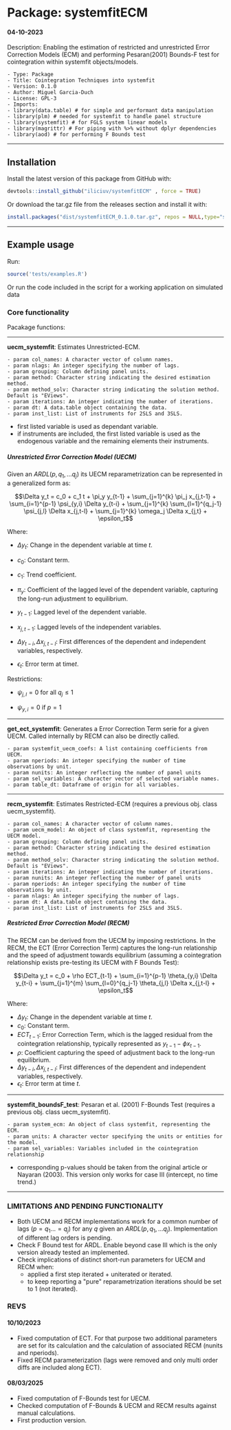 # Package: systemfitECM

#### 04-10-2023

Description: Enabling the estimation of restricted and unrestricted Error Correction Models (ECM) and performing Pesaran(2001) Bounds-F test for cointegration within systemfit objects/models.

    - Type: Package
    - Title: Cointegration Techniques into systemfit
    - Version: 0.1.0
    - Author: Miguel Garcia-Duch
    - License: GPL-3
    - Imports:
    - library(data.table) # for simple and performant data manipulation
    - library(plm) # needed for systemfit to handle panel structure
    - library(systemfit) # for FGLS system linear models
    - library(magrittr) # For piping with %>% without dplyr dependencies
    - library(aod) # for performing F Bounds test

-----------------------------------------------

## Installation

Install the latest version of this package from GitHub with:

``` r
devtools::install_github("iliciuv/systemfitECM" , force = TRUE)
```

Or download the tar.gz file from the releases section and install it with:

```r
install.packages("dist/systemfitECM_0.1.0.tar.gz", repos = NULL,type="source") 
```

-----------------------------------------------

## Example usage

Run:

``` r
source('tests/examples.R')
```

Or run the code included in the script for a working application on simulated data

### Core functionality

Pacakage functions:

--------------

**uecm_systemfit**: Estimates Unrestricted-ECM.

    - param col_names: A character vector of column names.
    - param nlags: An integer specifying the number of lags.
    - param grouping: Column defining panel units.
    - param method: Character string indicating the desired estimation method.
    - param method_solv: Character string indicating the solution method. Default is "EViews".
    - param iterations: An integer indicating the number of iterations.
    - param dt: A data.table object containing the data.
    - param inst_list: List of instruments for 2SLS and 3SLS.

- first listed variable is used as dependant variable.
- if instruments are included, the first listed variable is used as the endogenous variable and the remaining elements their instruments.

##### Unrestricted Error Correction Model (UECM)

Given an $ARDL(p,q_1,...q_j)$ its UECM reparametrization can be represented in a  generalized form as:

$$\Delta y_t = c_0 + c_1 t + \pi_y y_{t-1} + \sum_{j=1}^{k} \pi_j x_{j,t-1} + \sum_{i=1}^{p-1} \psi_{y,i} \Delta y_{t-i} + \sum_{j=1}^{k} \sum_{l=1}^{q_j-1} \psi_{j,l} \Delta x_{j,t-l} + \sum_{j=1}^{k} \omega_j \Delta x_{j,t} + \epsilon_t$$

Where:

- $\Delta y_t$: Change in the dependent variable at time $t$.

- $c_0$: Constant term.

- $c_1$: Trend coefficient.

- $\pi_y$: Coefficient of the lagged level of the dependent variable, capturing the long-run adjustment to equilibrium.

- $y_{t-1}$: Lagged level of the dependent variable.

- $x_{j,t-1}$: Lagged levels of the independent variables.

- $\Delta y_{t-i}, \Delta x_{j,t-l}$: First differences of the dependent and independent variables, respectively.

- $\epsilon_t$: Error term at time$t$.

Restrictions:

- $\psi_{j,l} = 0$ for all $q_j \leq 1$

- $\psi_{y,i} = 0$ if $p = 1$

- --------------

**get_ect_systemfit**: Generates a Error Correction Term serie for a given UECM. Called internally by RECM can also be directly called.

    - param systemfit_uecm_coefs: A list containing coefficients from UECM.
    - param nperiods: An integer specifying the number of time observations by unit.
    - param nunits: An integer reflecting the number of panel units
    - param sel_variables: A character vector of selected variable names.
    - param table_dt: Dataframe of origin for all variables.

--------------

**recm_systemfit**: Estimates Restricted-ECM (requires a previous obj. class uecm_systemfit).

    - param col_names: A character vector of column names.
    - param uecm_model: An object of class systemfit, representing the UECM model.
    - param grouping: Column defining panel units.
    - param method: Character string indicating the desired estimation method.
    - param method_solv: Character string indicating the solution method. Default is "EViews".
    - param iterations: An integer indicating the number of iterations.
    - param nunits: An integer reflecting the number of panel units
    - param nperiods: An integer specifying the number of time observations by unit.
    - param nlags: An integer specifying the number of lags.
    - param dt: A data.table object containing the data.
    - param inst_list: List of instruments for 2SLS and 3SLS.

##### Restricted Error Correction Model (RECM)

The RECM can be derived from the UECM by imposing restrictions. In the RECM, the ECT (Error Correction Term) captures the long-run relationship and the speed of adjustment towards equilibrium (assuming a cointegration relationship exists pre-testing its UECM with F Bounds Test):

$$\Delta y_t = c_0 + \rho ECT_{t-1} + \sum_{i=1}^{p-1} \theta_{y,i} \Delta y_{t-i} + \sum_{j=1}^{m} \sum_{l=0}^{q_j-1} \theta_{j,l} \Delta x_{j,t-l} + \epsilon_t$$

Where:

- $\Delta y_t$: Change in the dependent variable at time $t$.
- $c_0$: Constant term.
- $ECT_{t-1}$: Error Correction Term, which is the lagged residual from the cointegration relationship, typically represented as $y_{t-1} - \phi x_{t-1}$.
- $\rho$: Coefficient capturing the speed of adjustment back to the long-run equilibrium.
- $\Delta y_{t-i}, \Delta x_{j,t-l}$: First differences of the dependent and independent variables, respectively.
- $\epsilon_t$: Error term at time $t$.

--------------

**systemfit_boundsF_test**: Pesaran et al. (2001) F-Bounds Test (requires a previous obj. class uecm_systemfit).

    - param system_ecm: An object of class systemfit, representing the ECM.
    - param units: A character vector specifying the units or entities for the model.
    - param sel_variables: Variables included in the cointegration relationship

- corresponding p-values should be taken from the original article or Nayaran (2003). This version only works for case III (intercept, no time trend.)

------------------------------------------------

### LIMITATIONS AND PENDING FUNCTIONALITY

- Both UECM and RECM implementations work for a common number of lags $(p = q_1... = q_j)$ for any $q$ given an $ARDL(p,q_1,...q_j)$. Implementation of different lag orders is pending.
- Check F Bound  test for ARDL. Enable beyond case III which is the only version already tested an implemented.
- Check implications of distinct short-run parameters for UECM and RECM when:
  - applied a first step iterated + uniterated or iterated.
  - to keep reporting a "pure" reparametrization iterations should be set to 1 (not iterated).

### REVS

#### 10/10/2023

- Fixed computation of ECT. For that purpose two additional parameters are set for its calculation and the calculation of associated RECM (nunits and nperiods).
- Fixed RECM parameterization (lags were removed and only multi order diffs are included along ECT).

#### 08/03/2025

- Fixed computation of F-Bounds test for UECM.
- Checked computation of F-Bounds & UECM and RECM results against manual calculations.
- First production version. 
